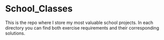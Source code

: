 # School_Classes
This is the repo where I store my most valuable school projects. In each directory you can find both exercise requirements and their corresponding solutions.   
